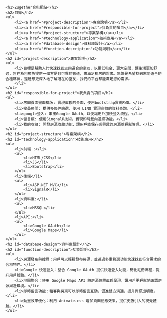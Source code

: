     <h1>Zugether合租網站</h1>
    <h2>目錄</h2>
    <ul>
        <li><a href="#project-description">專案說明</a></li>
        <li><a href="#responsible-for-project">我負責的項目</a></li>
        <li><a href="#project-structure">專案架構</a></li>
        <li><a href="#technology-application">技術應用</a></li>
        <li><a href="#database-design">資料庫設計</a></li>
        <li><a href="#function-description">功能說明</a></li>
    </ul>
    <h2 id="project-description">專案說明</h2>
    <ul>
        <li>目標是幫助人們快速找到志同道合的室友，以更低租金、更大空間，讓生活更加舒適，旨在為租房族提供一個方便且可靠的管道，來滿足租房的需求。無論是希望找到志同道合的合租夥伴，還是想更深入地了解潛在的室友，我們的平台都能滿足您的需求。
        </li>
    </ul>
    <h2 id="responsible-for-project">我負責的項目</h2>
    <ul>
        <li>房間頁面畫面排版: 實現直觀的介面，使用bootstrap實現RWD。</li>
        <li>搜尋房間: 提供多條件篩選，使用 LINQ 實現高效的資料查詢。</li>
        <li>google登入: 串接Google OAuth，以便讓用戶加快登入流程。</li>
        <li>留言板: 使用SingnalR技術，實現即時雙向通訊功能。</li>
        <li>我的收藏: 開發房源收藏功能，讓用戶能保存感興趣的房源並輕鬆管理。</li>
    </ul>
    <h2 id="project-structure">專案架構</h2>
    <h2 id="technology-application">技術應用</h2>
    <ul>
        <li>前端 :</li>
        <ul>
            <li>HTML/CSS</li>
            <li>JS</li>
            <li>Bootstrap</li>
        </ul>
        <li>後端</li>
        <ul>
            <li>ASP.NET MVC</li>
            <li>SignalR</li>
        </ul>
        <li>資料庫:</li>
        <ul>
            <li>MSSQL</li>
        </ul>
        <li>API:</li>
        <ul>
            <li>Google OAuth</li>
            <li>Google Maps</li>
        </ul>
    </ul>
    <h2 id="database-design">資料庫設計</h2>
    <h2 id="function-description">功能說明</h2>
    <ul>
        <li>房源發布與搜尋：用戶可以輕鬆發布房源，並透過多重篩選功能快速找到符合需求的合租物件。</li>
        <li>Google 快速登入：整合 Google OAuth 提供快速登入功能，簡化註冊流程，提升用戶體驗。</li>
        <li>地圖整合：使用 Google Maps API 將房源位置直觀呈現，讓用戶更輕鬆地確認房源周邊環境。</li>
        <li>即時留言功能：租客與房東可以即時留言互動，促進雙方溝通，提升資訊透明度。</li>
        <li>動畫效果優化：利用 Animate.css 增加頁面動態效果，提供更吸引人的視覺體驗。</li>
    </ul>
